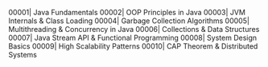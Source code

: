 00001| Java Fundamentals
00002| OOP Principles in Java
00003| JVM Internals & Class Loading
00004| Garbage Collection Algorithms
00005| Multithreading & Concurrency in Java
00006| Collections & Data Structures
00007| Java Stream API & Functional Programming
00008| System Design Basics
00009| High Scalability Patterns
00010| CAP Theorem & Distributed Systems